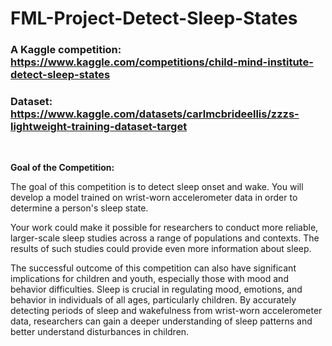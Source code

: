 # FML-Project-Detect-Sleep-States

### A Kaggle competition: https://www.kaggle.com/competitions/child-mind-institute-detect-sleep-states
### Dataset: https://www.kaggle.com/datasets/carlmcbrideellis/zzzs-lightweight-training-dataset-target

<br>

**Goal of the Competition:**

The goal of this competition is to detect sleep onset and wake. You will develop a model trained on wrist-worn accelerometer data in order to determine a person's sleep state.

Your work could make it possible for researchers to conduct more reliable, larger-scale sleep studies across a range of populations and contexts. The results of such studies could provide even more information about sleep.

The successful outcome of this competition can also have significant implications for children and youth, especially those with mood and behavior difficulties. Sleep is crucial in regulating mood, emotions, and behavior in individuals of all ages, particularly children. By accurately detecting periods of sleep and wakefulness from wrist-worn accelerometer data, researchers can gain a deeper understanding of sleep patterns and better understand disturbances in children.
